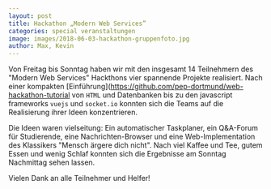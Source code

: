 ```yaml
---
layout: post
title: Hackathon „Modern Web Services”
categories: special veranstaltungen
image: images/2018-06-03-hackathon-gruppenfoto.jpg
author: Max, Kevin
---
```


Von Freitag bis Sonntag haben wir mit den insgesamt 14 Teilnehmern des
"Modern Web Services" Hackthons vier spannende Projekte realisiert.
Nach einer kompakten [Einführung](https://github.com/pep-dortmund/web-hackathon-tutorial
von `HTML` und Datenbanken bis zu den javascript
frameworks `vuejs` und `socket.io` konnten sich die Teams auf die Realisierung
ihrer Ideen konzentrieren.

Die Ideen waren vielseitung: Ein automatischer Taskplaner,
ein Q&A-Forum für Studierende, eine Nachrichten-Browser und eine Web-Implementation
des Klassikers "Mensch ärgere dich nicht".
Nach viel Kaffee und Tee, gutem Essen und wenig Schlaf konnten sich die Ergebnisse
am Sonntag Nachmittag sehen lassen.

Vielen Dank an alle Teilnehmer und Helfer!
